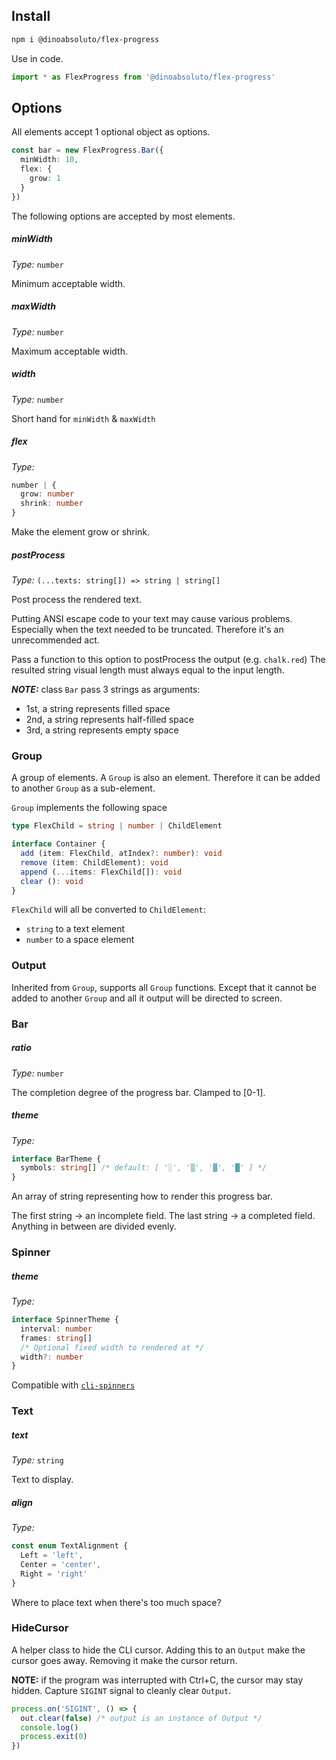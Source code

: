 ## Install
```bash
npm i @dinoabsoluto/flex-progress
```

Use in code.
```typescript
import * as FlexProgress from '@dinoabsoluto/flex-progress'
```

## Options
All elements accept 1 optional object as options.

```typescript
const bar = new FlexProgress.Bar({
  minWidth: 10,
  flex: {
    grow: 1
  }
})
```

The following options are accepted by most elements.

##### minWidth
*Type:* `number`

Minimum acceptable width.

##### maxWidth
*Type:* `number`

Maximum acceptable width.

##### width
*Type:* `number`

Short hand for `minWidth` & `maxWidth`

##### flex
*Type:*
```typescript
number | {
  grow: number
  shrink: number
}
```

Make the element grow or shrink.

##### postProcess
*Type:* `(...texts: string[]) => string | string[]`

Post process the rendered text.

Putting ANSI escape code to your text may cause various problems.
Especially when the text needed to be truncated.
Therefore it's an unrecommended act.

Pass a function to this option to postProcess the output
(e.g. `chalk.red`)
The resulted string visual length must always equal to the input length.

***NOTE:*** class `Bar` pass 3 strings as arguments:
- 1st, a string represents filled space
- 2nd, a string represents half-filled space
- 3rd, a string represents empty space

### Group
A group of elements. A `Group` is also an element.
Therefore it can be added to another `Group` as a sub-element.

`Group` implements the following space
```typescript
type FlexChild = string | number | ChildElement

interface Container {
  add (item: FlexChild, atIndex?: number): void
  remove (item: ChildElement): void
  append (...items: FlexChild[]): void
  clear (): void
}
```
`FlexChild` will all be converted to `ChildElement`:
- `string` to a text element
- `number` to a space element


### Output
Inherited from `Group`, supports all `Group` functions. Except that it cannot
be added to another `Group` and all it output will be directed to screen.

### Bar
##### ratio
*Type:* `number`

The completion degree of the progress bar. Clamped to [0-1].

##### theme
*Type:*
```typescript
interface BarTheme {
  symbols: string[] /* default: [ '░', '▒', '▓', '█' ] */
}
```
An array of string representing how to render this progress bar.

The first string → an incomplete field.
The last string → a completed field.
Anything in between are divided evenly.

### Spinner
##### theme
*Type:*
```typescript
interface SpinnerTheme {
  interval: number
  frames: string[]
  /* Optional fixed width to rendered at */
  width?: number
}
```
Compatible with [`cli-spinners`](https://www.npmjs.com/package/cli-spinners)


### Text
##### text
*Type:* `string`

Text to display.

##### align
*Type:*
```typescript
const enum TextAlignment {
  Left = 'left',
  Center = 'center',
  Right = 'right'
}
```

Where to place text when there's too much space?

### HideCursor
A helper class to hide the CLI cursor.
Adding this to an `Output` make the cursor goes away.
Removing it make the cursor return.

**NOTE:** if the program was interrupted with Ctrl+C, the cursor
may stay hidden.
Capture `SIGINT` signal to cleanly clear `Output`.

```typescript
process.on('SIGINT', () => {
  out.clear(false) /* output is an instance of Output */
  console.log()
  process.exit(0)
})
```
